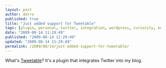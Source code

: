 ```yaml
---
layout: post
author: detro
published: true
title: "Just added support for Tweetable"
tags: [plugin, personal, twitter, integration, wordpress, curiosity, english]
date: "2009-08-14 11:29:49"
published: "2009-08-14 11:29:49"
updated: "2009-08-14 11:29:49"
permalink: /2009/08/14/just-added-support-for-tweetable/
---
```


What's <a href="http://www.webmaster-source.com/tweetable-twitter-plugin-wordpress/">Tweetable</a>? It's a plugin that integrates Twitter into my blog.
